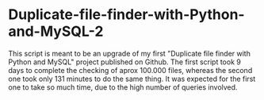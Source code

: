 # Duplicate-file-finder-with-Python-and-MySQL-2

This script is meant to be an upgrade of my first "Duplicate file finder with Python and MySQL" project published on Github. The first script took 9 days to complete the checking of aprox 100.000 files, whereas the second one took only 131 minutes to do the same thing. It was expected for the first one to take so much time, due to the high number of queries involved.
